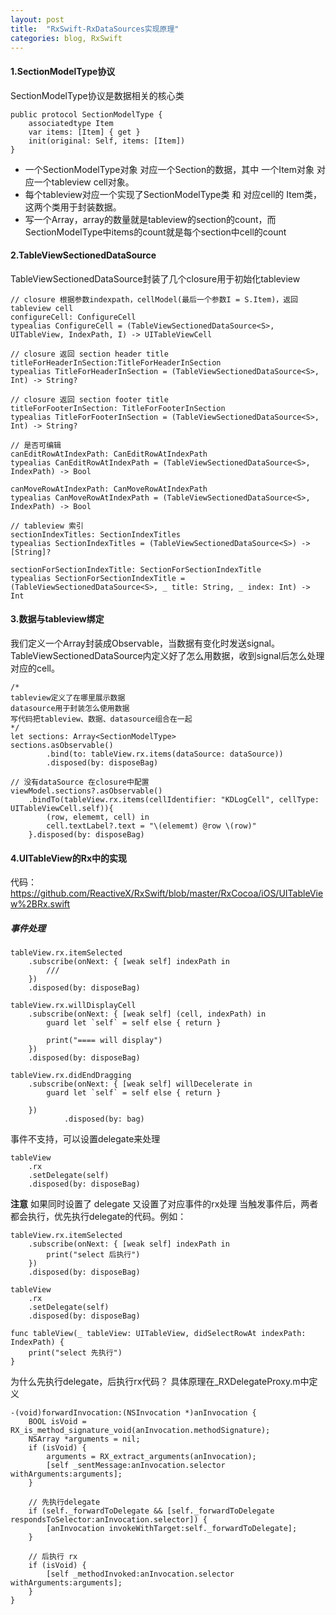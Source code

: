 ```yaml
---
layout: post
title:  "RxSwift-RxDataSources实现原理"
categories: blog, RxSwift
---
```


#### 1.SectionModelType协议

SectionModelType协议是数据相关的核心类

	public protocol SectionModelType {
	    associatedtype Item
	    var items: [Item] { get }
	    init(original: Self, items: [Item])
	}

- 一个SectionModelType对象 对应一个Section的数据，其中 一个Item对象 对应一个tableview cell对象。
- 每个tableview对应一个实现了SectionModelType类 和 对应cell的 Item类，这两个类用于封装数据。
- 写一个Array<SectionModelType>，array的数量就是tableview的section的count，而 SectionModelType中items的count就是每个section中cell的count



#### 2.TableViewSectionedDataSource

TableViewSectionedDataSource封装了几个closure用于初始化tableview

	// closure 根据参数indexpath，cellModel(最后一个参数I = S.Item)，返回tableview cell
	configureCell: ConfigureCell
	typealias ConfigureCell = (TableViewSectionedDataSource<S>, UITableView, IndexPath, I) -> UITableViewCell

	// closure 返回 section header title
	titleForHeaderInSection:TitleForHeaderInSection
	typealias TitleForHeaderInSection = (TableViewSectionedDataSource<S>, Int) -> String?

	// closure 返回 section footer title
	titleForFooterInSection: TitleForFooterInSection
	typealias TitleForFooterInSection = (TableViewSectionedDataSource<S>, Int) -> String?

	// 是否可编辑
	canEditRowAtIndexPath: CanEditRowAtIndexPath
	typealias CanEditRowAtIndexPath = (TableViewSectionedDataSource<S>, IndexPath) -> Bool

	canMoveRowAtIndexPath: CanMoveRowAtIndexPath
	typealias CanMoveRowAtIndexPath = (TableViewSectionedDataSource<S>, IndexPath) -> Bool

	// tableview 索引
	sectionIndexTitles: SectionIndexTitles
	typealias SectionIndexTitles = (TableViewSectionedDataSource<S>) -> [String]?

	sectionForSectionIndexTitle: SectionForSectionIndexTitle
	typealias SectionForSectionIndexTitle = (TableViewSectionedDataSource<S>, _ title: String, _ index: Int) -> Int


#### 3.数据与tableview绑定

我们定义一个Array<SectionModelType>封装成Observable，当数据有变化时发送signal。TableViewSectionedDataSource内定义好了怎么用数据，收到signal后怎么处理对应的cell。

	/* 
	tableview定义了在哪里展示数据
	datasource用于封装怎么使用数据
	写代码把tableview、数据、datasource组合在一起
	*/
	let sections: Array<SectionModelType>
	sections.asObservable()
            .bind(to: tableView.rx.items(dataSource: dataSource))
            .disposed(by: disposeBag)

	// 没有dataSource 在closure中配置
	viewModel.sections?.asObservable()
		.bindTo(tableView.rx.items(cellIdentifier: "KDLogCell", cellType: UITableViewCell.self)){
			(row, elememt, cell) in
			cell.textLabel?.text = "\(elememt) @row \(row)"
		}.disposed(by: disposeBag)

#### 4.UITableView的Rx中的实现
	
代码：https://github.com/ReactiveX/RxSwift/blob/master/RxCocoa/iOS/UITableView%2BRx.swift

##### 事件处理
	
    tableView.rx.itemSelected
        .subscribe(onNext: { [weak self] indexPath in
            ///
        })
        .disposed(by: disposeBag)
    
    tableView.rx.willDisplayCell
        .subscribe(onNext: { [weak self] (cell, indexPath) in
            guard let `self` = self else { return }
            
            print("==== will display")
        })
        .disposed(by: disposeBag)

    tableView.rx.didEndDragging
        .subscribe(onNext: { [weak self] willDecelerate in
            guard let `self` = self else { return }
            
        })
                .disposed(by: bag)

 事件不支持，可以设置delegate来处理

    tableView
        .rx
        .setDelegate(self)
        .disposed(by: disposeBag)

**注意** 如果同时设置了 delegate 又设置了对应事件的rx处理 当触发事件后，两者都会执行，优先执行delegate的代码。例如：
	
    tableView.rx.itemSelected
        .subscribe(onNext: { [weak self] indexPath in
            print("select 后执行")
        })
        .disposed(by: disposeBag)
    
    tableView
        .rx
        .setDelegate(self)
        .disposed(by: disposeBag)

    func tableView(_ tableView: UITableView, didSelectRowAt indexPath: IndexPath) {
        print("select 先执行")
    }

为什么先执行delegate，后执行rx代码？ 具体原理在_RXDelegateProxy.m中定义
		
	-(void)forwardInvocation:(NSInvocation *)anInvocation {
	    BOOL isVoid = RX_is_method_signature_void(anInvocation.methodSignature);
	    NSArray *arguments = nil;
	    if (isVoid) {
	        arguments = RX_extract_arguments(anInvocation);
	        [self _sentMessage:anInvocation.selector withArguments:arguments];
	    }
	    
	    // 先执行delegate
	    if (self._forwardToDelegate && [self._forwardToDelegate respondsToSelector:anInvocation.selector]) {
	        [anInvocation invokeWithTarget:self._forwardToDelegate];
	    }

	    // 后执行 rx
	    if (isVoid) {
	        [self _methodInvoked:anInvocation.selector withArguments:arguments];
	    }
	}




